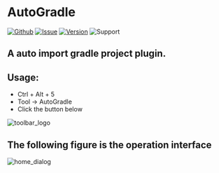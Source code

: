 # AutoGradle

[![Github](https://img.shields.io/badge/github-AutoGradle-blue.svg)](https://www.github.com/jyygithub/AutoGradle)
[![Issue](https://img.shields.io/badge/issue-AutoGradle-red.svg)](https://github.com/jyygithub/AutoGradle/issues)
[![Version](https://img.shields.io/badge/version-1.0.1-lightgrey.svg)](https://plugins.jetbrains.com/plugin/12061-autogradle)
![Support](https://img.shields.io/badge/support-Android%20Studio-green.svg)

## A auto import gradle project plugin.

## Usage:

 - Ctrl + Alt + 5
 - Tool -> AutoGradle
 - Click the button below

![toolbar_logo](http://jiangyunyang.com//plugin/AutoGradle/img/toolbar_logo.png)

## The following figure is the operation interface

![home_dialog](http://jiangyunyang.com//plugin/AutoGradle/img/home_dialog.png)
